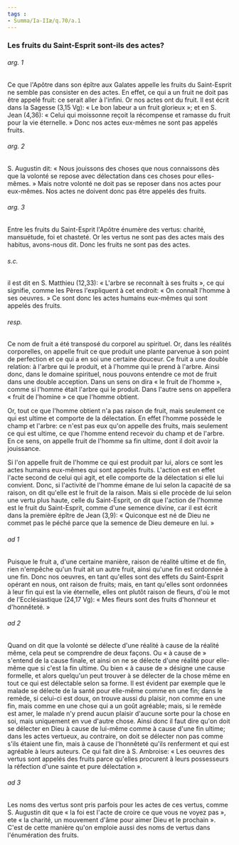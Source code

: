 ```yaml
---
tags : 
- Summa/Ia-IIæ/q.70/a.1
---
```


### Les fruits du Saint-Esprit sont-ils des actes?

###### arg. 1
Ce que l'Apôtre dans son épître aux Galates appelle les fruits du Saint-Esprit ne semble pas consister en des actes. En effet, ce qui a un fruit ne doit pas être appelé fruit: ce serait aller à l'infini. Or nos actes ont du fruit. Il est écrit dans la Sagesse (3,15 Vg): « Le bon labeur a un fruit glorieux »; et en S. Jean (4,36): « Celui qui moissonne reçoit la récompense et ramasse du fruit pour la vie éternelle. » Donc nos actes eux-mêmes ne sont pas appelés fruits. 

###### arg. 2
S. Augustin dit: « Nous jouissons des choses que nous connaissons dès que la volonté se repose avec délectation dans ces choses pour elles-mêmes. » Mais notre volonté ne doit pas se reposer dans nos actes pour eux-mêmes. Nos actes ne doivent donc pas être appelés des fruits. 

###### arg. 3
Entre les fruits du Saint-Esprit l'Apôtre énumère des vertus: charité, mansuétude, foi et chasteté. Or les vertus ne sont pas des actes mais des habitus, avons-nous dit. Donc les fruits ne sont pas des actes. 

###### s.c.
il est dit en S. Matthieu (12,33): « L'arbre se reconnaît à ses fruits », ce qui signifie, comme les Pères l'expliquent à cet endroit: « On connaît l'homme à ses oeuvres. » Ce sont donc les actes humains eux-mêmes qui sont appelés des fruits. 

###### resp.
Ce nom de fruit a été transposé du corporel au spirituel. Or, dans les réalités corporelles, on appelle fruit ce que produit une plante parvenue à son point de perfection et ce qui a en soi une certaine douceur. Ce fruit a une double relation: à l'arbre qui le produit, et à l'homme qui le prend à l'arbre. Ainsi donc, dans le domaine spirituel, nous pouvons entendre ce mot de fruit dans une double acception. Dans un sens on dira « le fruit de l'homme », comme si l'homme était l'arbre qui le produit. Dans l'autre sens on appellera « fruit de l'homine » ce que l'homme obtient. 

Or, tout ce que l'homme obtient n'a pas raison de fruit, mais seulement ce qui est ultime et comporte de la délectation. En effet l'homme possède le champ et l'arbre: ce n'est pas eux qu'on appelle des fruits, mais seulement ce qui est ultime, ce que l'homme entend recevoir du champ et de l'arbre. En ce sens, on appelle fruit de l'homme sa fin ultime, dont il doit avoir la jouissance. 

Si l'on appelle fruit de l'homme ce qui est produit par lui, alors ce sont les actes humains eux-mêmes qui sont appelés fruits. L'action est en effet l'acte second de celui qui agit, et elle comporte de la délectation si elle lui convient. Donc, si l'activité de l'homme émane de lui selon la capacité de sa raison, on dit qu'elle est le fruit de la raison. Mais si elle procède de lui selon une vertu plus haute, celle du Saint-Esprit, on dit que l'action de l'homme est le fruit du Saint-Esprit, comme d'une semence divine, car il est écrit dans la première épître de Jean (3,9): « Quiconque est né de Dieu ne commet pas le péché parce que la semence de Dieu demeure en lui. » 

###### ad 1
Puisque le fruit a, d'une certaine manière, raison de réalité ultime et de fin, rien n'empêche qu'un fruit ait un autre fruit, ainsi qu'une fin est ordonnée à une fin. Donc nos oeuvres, en tant qu'elles sont des effets du Saint-Esprit opérant en nous, ont raison de fruits; mais, en tant qu'elles sont ordonnées à leur fin qui est la vie éternelle, elles ont plutôt raison de fleurs, d'où le mot de l'Ecclésiastique (24,17 Vg): « Mes fleurs sont des fruits d'honneur et d'honnêteté. » 

###### ad 2
Quand on dit que la volonté se délecte d'une réalité à cause de la réalité même, cela peut se comprendre de deux façons. Ou « à cause de » s'entend de la cause finale, et ainsi on ne se délecte d'une réalité pour elle-même que si c'est la fin ultime. Ou bien « à cause de » désigne une cause formelle, et alors quelqu'un peut trouver à se délecter de la chose même en tout ce qui est délectable selon sa forme. Il est évident par exemple que le malade se délecte de la santé pour elle-même comme en une fin; dans le remède, si celui-ci est doux, on trouve aussi du plaisir, non comme en une fin, mais comme en une chose qui a un goût agréable; mais, si le remède est amer, le malade n'y prend aucun plaisir d'aucune sorte pour la chose en soi, mais uniquement en vue d'autre chose. Ainsi donc il faut dire qu'on doit se délecter en Dieu à cause de lui-même comme à cause d'une fin ultime; dans les actes vertueux, au contraire, on doit se délecter non pas comme s'ils étaient une fin, mais à cause de l'honnêteté qu'ils renferment et qui est agréable à leurs auteurs. Ce qui fait dire à S. Ambroise: « Les oeuvres des vertus sont appelés des fruits parce qu'elles procurent à leurs possesseurs la réfection d'une sainte et pure délectation ». 

###### ad 3
Les noms des vertus sont pris parfois pour les actes de ces vertus, comme S. Augustin dit que « la foi est l'acte de croire ce que vous ne voyez pas », ete « la charité, un mouvement d'âme pour aimer Dieu et le prochain ». C'est de cette manière qu'on emploie aussi des noms de vertus dans l'énumération des fruits. 

